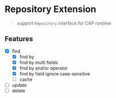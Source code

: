 # Repository Extension

> support `Repository` interface for CAP runtime


## Features


- [x] find
  - [x] find by
  - [x] find by multi fields
  - [x] find by and/or operator 
  - [x] find by field ignore case-sensitive
  - [ ] cache
- [ ] update
- [ ] delete
